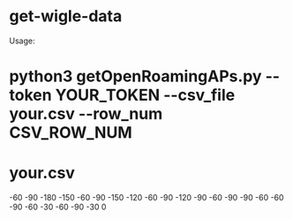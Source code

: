 # get-wigle-data

Usage: 
# python3 getOpenRoamingAPs.py --token YOUR_TOKEN --csv_file your.csv --row_num CSV_ROW_NUM


# your.csv

-60 -90 -180 -150
-60 -90 -150 -120
-60 -90 -120 -90
-60 -90 -90 -60
-60 -90 -60 -30
-60 -90 -30 0
